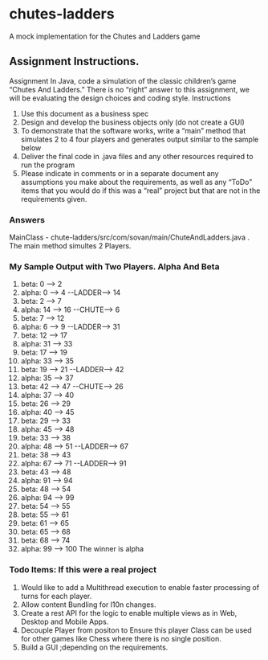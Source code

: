 # chutes-ladders
A mock implementation for the Chutes and Ladders game

## Assignment Instructions. 

Assignment
In Java, code a simulation of the classic children’s game “Chutes And Ladders.” There is no “right” answer to
this assignment, we will be evaluating the design choices and coding style.
Instructions
1. Use this document as a business spec
2. Design and develop the business objects only (do not create a GUI)
3. To demonstrate that the software works, write a “main” method that simulates 2 to 4 four players and
generates output similar to the sample below
4. Deliver the final code in .java files and any other resources required to run the program
5. Please indicate in comments or in a separate document any assumptions you make about the
requirements, as well as any “ToDo” items that you would do if this was a “real” project but that are
not in the requirements given.

### Answers

MainClass - chute-ladders/src/com/sovan/main/ChuteAndLadders.java . The main method simultes 2 Players.

### My Sample Output with Two Players. Alpha And Beta

1. beta: 0 --> 2 
2. alpha: 0 --> 4 --LADDER--> 14  
3. beta: 2 --> 7  
4. alpha: 14 --> 16 --CHUTE--> 6  
5. beta: 7 --> 12 
6. alpha: 6 --> 9 --LADDER--> 31 
7. beta: 12 --> 17 
8. alpha: 31 --> 33 
9. beta: 17 --> 19  
10. alpha: 33 --> 35 
11. beta: 19 --> 21 --LADDER--> 42  
12. alpha: 35 --> 37 
13. beta: 42 --> 47 --CHUTE--> 26 
14. alpha: 37 --> 40 
15. beta: 26 --> 29 
16. alpha: 40 --> 45 
17. beta: 29 --> 33 
18. alpha: 45 --> 48  
19. beta: 33 --> 38 
20. alpha: 48 --> 51 --LADDER--> 67 
21. beta: 38 --> 43 
22. alpha: 67 --> 71 --LADDER--> 91 
23. beta: 43 --> 48 
24. alpha: 91 --> 94 
25. beta: 48 --> 54 
26. alpha: 94 --> 99 
27. beta: 54 --> 55 
28. beta: 55 --> 61 
29. beta: 61 --> 65 
30. beta: 65 --> 68 
31. beta: 68 --> 74 
32. alpha: 99 --> 100 
The winner is alpha 

### Todo Items: If this were a real project

1. Would like to add a Multithread execution to enable faster processing of turns for each player. 
2. Allow content Bundling for l10n changes. 
3. Create a rest API for the logic to enable multiple views as in Web, Desktop and Mobile Apps. 
4. Decouple Player from positon to Ensure this player Class can be used for other games like Chess where there is no single position. 
5. Build a GUI ;depending on the requirements. 


